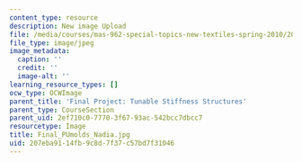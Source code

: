 ```yaml
---
content_type: resource
description: New image Upload
file: /media/courses/mas-962-special-topics-new-textiles-spring-2010/207eba9114fb9c8d7f37c57bd7f31046_Final_PUmolds_Nadia.jpg
file_type: image/jpeg
image_metadata:
  caption: ''
  credit: ''
  image-alt: ''
learning_resource_types: []
ocw_type: OCWImage
parent_title: 'Final Project: Tunable Stiffness Structures'
parent_type: CourseSection
parent_uid: 2ef710c0-7770-3f67-93ac-542bcc7dbcc7
resourcetype: Image
title: Final_PUmolds_Nadia.jpg
uid: 207eba91-14fb-9c8d-7f37-c57bd7f31046
---
```

